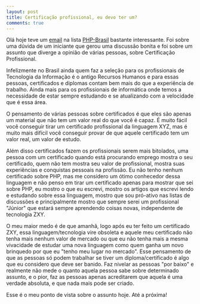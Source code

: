 ```yaml
---
layout: post
title: Certificação profissional, eu devo ter um?
comments: true
---
```


Olá hoje teve um [email](http://groups.google.com/group/php-brasil/browse_thread/thread/664b5df169608888?hl=pt-BR) na lista [PHP-Brasil](http://groups.google.com/group/php-brasil?hl=pt-BR) bastante interessante. Foi sobre uma dúvida de um iniciante que gerou uma discussão bonita e foi sobre um assunto que diverge a opinião de várias pessoas, sobre Certificação Profissional.

Infelizmente no Brasil ainda quem faz a seleção para os profissionais de Tecnologia da Informação é o antigo Recursos Humanos e para essas pessoas, certificados e diplomas contam bem mais do que a experiência de trabalho. Ainda mais para os profissionais de informática onde temos a necessidade de estar sempre estudando e se atualizando com a velocidade que é essa área.

O pensamento de várias pessoas sobre certificados é que eles são apenas um material que não tem um valor real do que você é capaz. É muito fácil você conseguir tirar um certificado profissional da linguagem XYZ, mas é muito mais difícil você conseguir provar de que aquele certificado tem um valor real, um valor de estudo.

Além disso certificados fazem os profissionais serem mais bitolados, uma pessoa com um certificado quando está procurando emprego mostra o seu certificado, quem não tem mostra seu valor de profissional, mostra suas experiências e conquistas pessoais na profissão. Eu não tenho nenhum certificado sobre PHP, mas me considero um ótimo conhecedor dessa linguagem e não penso em tirar um certificado apenas para mostrar que sei sobre PHP, eu mostro o que eu escrevi, mostro os artigos que escrevi lendo e estudando sobre essa linguagem, mostro que sou pró-ativo nas listas de discussões e principalmente mostro que sempre serei um profissional "Júnior" que estará sempre aprendendo coisas novas, independente de tecnologia ZXY.

O meu maior medo é de que amanhã, logo após eu ter feito um certificado ZXY, essa linguagem/tecnologia vire obsoleta e aquele meu certificado não tenha mais nenhum valor de mercado ou que eu não tenha mais a mesma vivacidade de estudar uma nova linguagem como quem ganha um novo brinquedo por que eu "tenho meu lugar no mercado". Esse pensamento de que as pessoas só podem trabalhar se tiver um diploma/certificado é algo que eu considero que deve ser banido. Faz nivelar as pessoas "por baixo" e realmente não mede o quanto aquela pessoa sabe sobre determinado assunto, e o pior, faz as pessoas apenas acreditarem que aquela é uma verdade absoluta, e que nada mais pode ser criado.

Esse é o meu ponto de vista sobre o assunto hoje. Até a próxima!
